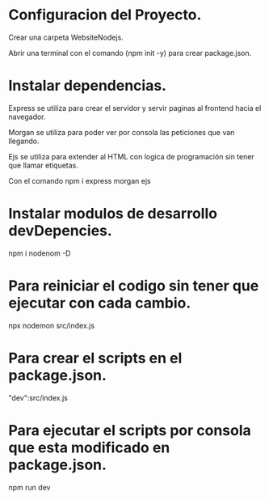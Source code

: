 # Configuracion del Proyecto.
Crear una carpeta WebsiteNodejs.

Abrir una terminal con el comando (npm init -y) para crear package.json. 

# Instalar dependencias.
Express se utiliza para crear el servidor y servir paginas al frontend hacia el navegador.

Morgan se utiliza para poder ver por consola las peticiones que van llegando.

Ejs se utiliza para extender al HTML con logica de programación sin tener que llamar etiquetas.

Con el comando npm i express morgan ejs

# Instalar modulos de desarrollo devDepencies.
npm i nodenom -D

# Para reiniciar el codigo sin tener que ejecutar con cada cambio.
npx nodemon src/index.js

# Para crear el scripts en el package.json.
"dev":src/index.js

# Para ejecutar el scripts por consola que esta modificado en package.json.
npm run dev
